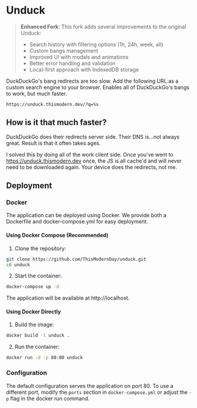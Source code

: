 # Unduck

> **Enhanced Fork**: This fork adds several improvements to the original Unduck:
> - Search history with filtering options (1h, 24h, week, all)
> - Custom bangs management
> - Improved UI with modals and animations
> - Better error handling and validation
> - Local-first approach with IndexedDB storage

DuckDuckGo's bang redirects are too slow. Add the following URL as a custom search engine to your browser. Enables all of DuckDuckGo's bangs to work, but much faster.

```
https://unduck.thismodern.dev/?q=%s
```

## How is it that much faster?

DuckDuckGo does their redirects server side. Their DNS is...not always great. Result is that it often takes ages.

I solved this by doing all of the work client side. Once you've went to https://unduck.thismodern.dev once, the JS is all cache'd and will never need to be downloaded again. Your device does the redirects, not me.

## Deployment

### Docker

The application can be deployed using Docker. We provide both a Dockerfile and docker-compose.yml for easy deployment.

#### Using Docker Compose (Recommended)

1. Clone the repository:
```bash
git clone https://github.com/ThisModernDay/unduck.git
cd unduck
```

2. Start the container:
```bash
docker-compose up -d
```

The application will be available at http://localhost.

#### Using Docker Directly

1. Build the image:
```bash
docker build -t unduck .
```

2. Run the container:
```bash
docker run -d -p 80:80 unduck
```

### Configuration

The default configuration serves the application on port 80. To use a different port, modify the `ports` section in `docker-compose.yml` or adjust the `-p` flag in the docker run command.
